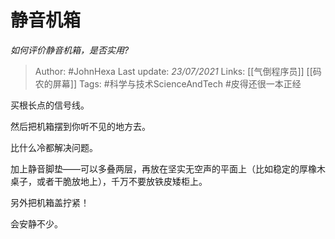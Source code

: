 # 静音机箱
*如何评价静音机箱，是否实用?*

> Author: #JohnHexa
Last update: *23/07/2021* 
Links: [[气倒程序员]] [[码农的屏幕]]
Tags: #科学与技术ScienceAndTech #皮得还很一本正经 

 
买根长点的信号线。

然后把机箱摆到你听不见的地方去。

比什么冷都解决问题。

加上静音脚垫——可以多叠两层，再放在坚实无空声的平面上（比如稳定的厚橡木桌子，或者干脆放地上），千万不要放铁皮矮柜上。

另外把机箱盖拧紧！

会安静不少。



